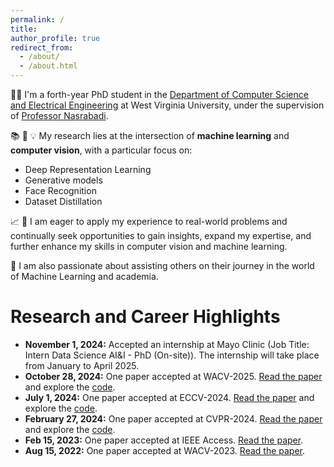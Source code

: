 ```yaml
---
permalink: /
title:
author_profile: true
redirect_from: 
  - /about/
  - /about.html
---
```

👩‍💻 I'm a forth-year PhD student in the [Department of Computer Science and Electrical Engineering](https://lcsee.statler.wvu.edu/) at West Virginia University, under the supervision of [Professor Nasrabadi](https://nassernasrabadi.faculty.wvu.edu/). 

📚 🔬 💡 My research lies at the intersection of **machine learning** and **computer vision**, with a particular focus on:

* Deep Representation Learning
* Generative models
* Face Recognition 
* Dataset Distillation

📈 🌱 I am eager to apply my experience to real-world problems and continually seek opportunities to gain insights, expand my expertise, and further enhance my skills in  computer vision and machine learning.

👥 I am also passionate about assisting others on their journey in the world of Machine Learning and academia.

Research and Career Highlights
======
- **November 1, 2024:** Accepted an internship at Mayo Clinic (Job Title: Intern Data Science AI&I - PhD (On-site)). The internship will take place from January to April 2025.
- **October 28, 2024:** One paper accepted at WACV-2025. [Read the paper](https://arxiv.org/abs/2412.04748) and explore the [code](https://github.com/SaharR1372/DM_Style_matching).
- **July 1, 2024:** One paper accepted at ECCV-2024. [Read the paper](https://arxiv.org/abs/2407.14972) and explore the [code](https://github.com/msed-Ebrahimi/ARoFace).
- **February 27, 2024:** One paper accepted at CVPR-2024. [Read the paper](https://arxiv.org/abs/2403.16937) and explore the [code](https://github.com/msed-Ebrahimi/DL2PA_CVPR24).
- **Feb 15, 2023:** One paper accepted at IEEE Access. [Read the paper]([https://arxiv.org/abs/2407.14972](https://ieeexplore.ieee.org/document/10034761)).
- **Aug 15, 2022:** One paper accepted at WACV-2023.  [Read the paper](https://arxiv.org/abs/2306.04000).




